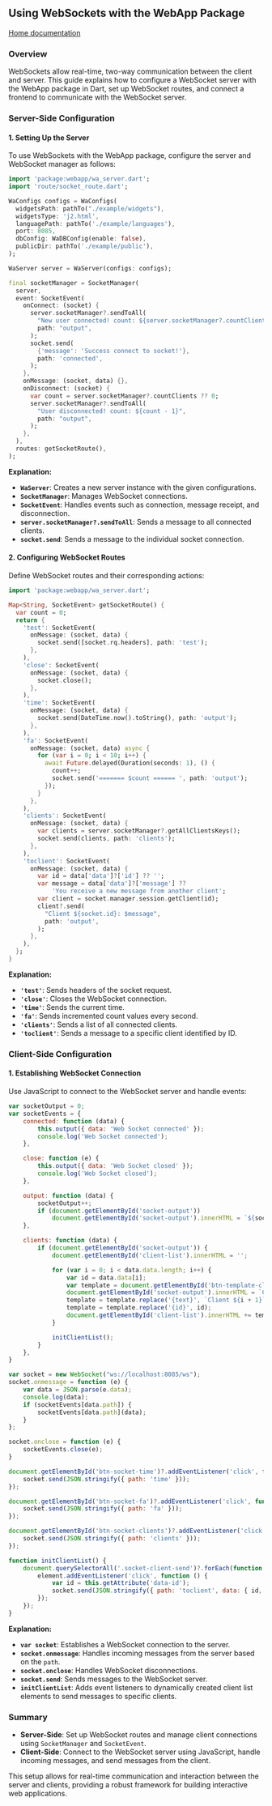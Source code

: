## Using WebSockets with the WebApp Package
[Home documentation](docs/README.md)

### Overview

WebSockets allow real-time, two-way communication between the client and server. This guide explains how to configure a WebSocket server with the WebApp package in Dart, set up WebSocket routes, and connect a frontend to communicate with the WebSocket server.

### Server-Side Configuration

#### 1. Setting Up the Server

To use WebSockets with the WebApp package, configure the server and WebSocket manager as follows:

```dart
import 'package:webapp/wa_server.dart';
import 'route/socket_route.dart';

WaConfigs configs = WaConfigs(
  widgetsPath: pathTo("./example/widgets"),
  widgetsType: 'j2.html',
  languagePath: pathTo('./example/languages'),
  port: 8085,
  dbConfig: WaDBConfig(enable: false),
  publicDir: pathTo('./example/public'),
);

WaServer server = WaServer(configs: configs);

final socketManager = SocketManager(
  server,
  event: SocketEvent(
    onConnect: (socket) {
      server.socketManager?.sendToAll(
        "New user connected! count: ${server.socketManager?.countClients}",
        path: "output",
      );
      socket.send(
        {'message': 'Success connect to socket!'},
        path: 'connected',
      );
    },
    onMessage: (socket, data) {},
    onDisconnect: (socket) {
      var count = server.socketManager?.countClients ?? 0;
      server.socketManager?.sendToAll(
        "User disconnected! count: ${count - 1}",
        path: "output",
      );
    },
  ),
  routes: getSocketRoute(),
);
```

**Explanation:**

- **`WaServer`**: Creates a new server instance with the given configurations.
- **`SocketManager`**: Manages WebSocket connections.
- **`SocketEvent`**: Handles events such as connection, message receipt, and disconnection.
- **`server.socketManager?.sendToAll`**: Sends a message to all connected clients.
- **`socket.send`**: Sends a message to the individual socket connection.

#### 2. Configuring WebSocket Routes

Define WebSocket routes and their corresponding actions:

```dart
import 'package:webapp/wa_server.dart';

Map<String, SocketEvent> getSocketRoute() {
  var count = 0;
  return {
    'test': SocketEvent(
      onMessage: (socket, data) {
        socket.send([socket.rq.headers], path: 'test');
      },
    ),
    'close': SocketEvent(
      onMessage: (socket, data) {
        socket.close();
      },
    ),
    'time': SocketEvent(
      onMessage: (socket, data) {
        socket.send(DateTime.now().toString(), path: 'output');
      },
    ),
    'fa': SocketEvent(
      onMessage: (socket, data) async {
        for (var i = 0; i < 10; i++) {
          await Future.delayed(Duration(seconds: 1), () {
            count++;
            socket.send('======= $count ====== ', path: 'output');
          });
        }
      },
    ),
    'clients': SocketEvent(
      onMessage: (socket, data) {
        var clients = server.socketManager?.getAllClientsKeys();
        socket.send(clients, path: 'clients');
      },
    ),
    'toclient': SocketEvent(
      onMessage: (socket, data) {
        var id = data['data']?['id'] ?? '';
        var message = data['data']?['message'] ??
            'You receive a new message from another client';
        var client = socket.manager.session.getClient(id);
        client?.send(
          "Client ${socket.id}: $message",
          path: 'output',
        );
      },
    ),
  };
}
```

**Explanation:**

- **`'test'`**: Sends headers of the socket request.
- **`'close'`**: Closes the WebSocket connection.
- **`'time'`**: Sends the current time.
- **`'fa'`**: Sends incremented count values every second.
- **`'clients'`**: Sends a list of all connected clients.
- **`'toclient'`**: Sends a message to a specific client identified by ID.

### Client-Side Configuration

#### 1. Establishing WebSocket Connection

Use JavaScript to connect to the WebSocket server and handle events:

```javascript
var socketOutput = 0;
var socketEvents = {
    connected: function (data) {
        this.output({ data: 'Web Socket connected' });
        console.log('Web Socket connected');
    },

    close: function (e) {
        this.output({ data: 'Web Socket closed' });
        console.log('Web Socket closed');
    },

    output: function (data) {
        socketOutput++;
        if (document.getElementById('socket-output'))
            document.getElementById('socket-output').innerHTML = `${socketOutput}.  ${data.data}\n` + document.getElementById('socket-output').innerHTML;
    },

    clients: function (data) {
        if (document.getElementById('socket-output')) {
            document.getElementById('client-list').innerHTML = '';

            for (var i = 0; i < data.data.length; i++) {
                var id = data.data[i];
                var template = document.getElementById('btn-template-client').innerHTML;
                document.getElementById('socket-output').innerHTML = `Client ${i + 1}: ${id}\n` + document.getElementById('socket-output').innerHTML;
                template = template.replace('{text}', `Client ${i + 1}`);
                template = template.replace('{id}', id);
                document.getElementById('client-list').innerHTML += template;
            }

            initClientList();
        }
    },
}

var socket = new WebSocket("ws://localhost:8085/ws");
socket.onmessage = function (e) {
    var data = JSON.parse(e.data);
    console.log(data);
    if (socketEvents[data.path]) {
        socketEvents[data.path](data);
    }
};

socket.onclose = function (e) {
    socketEvents.close(e);
}

document.getElementById('btn-socket-time')?.addEventListener('click', function () {
    socket.send(JSON.stringify({ path: 'time' }));
});

document.getElementById('btn-socket-fa')?.addEventListener('click', function () {
    socket.send(JSON.stringify({ path: 'fa' }));
});

document.getElementById('btn-socket-clients')?.addEventListener('click', function () {
    socket.send(JSON.stringify({ path: 'clients' }));
});

function initClientList() {
    document.querySelectorAll('.socket-client-send')?.forEach(function (element) {
        element.addEventListener('click', function () {
            var id = this.getAttribute('data-id');
            socket.send(JSON.stringify({ path: 'toclient', data: { id, message: `Hello! How are you?` } }));
        });
    });
}
```

**Explanation:**

- **`var socket`**: Establishes a WebSocket connection to the server.
- **`socket.onmessage`**: Handles incoming messages from the server based on the `path`.
- **`socket.onclose`**: Handles WebSocket disconnections.
- **`socket.send`**: Sends messages to the WebSocket server.
- **`initClientList`**: Adds event listeners to dynamically created client list elements to send messages to specific clients.

### Summary

- **Server-Side**: Set up WebSocket routes and manage client connections using `SocketManager` and `SocketEvent`.
- **Client-Side**: Connect to the WebSocket server using JavaScript, handle incoming messages, and send messages from the client.

This setup allows for real-time communication and interaction between the server and clients, providing a robust framework for building interactive web applications.